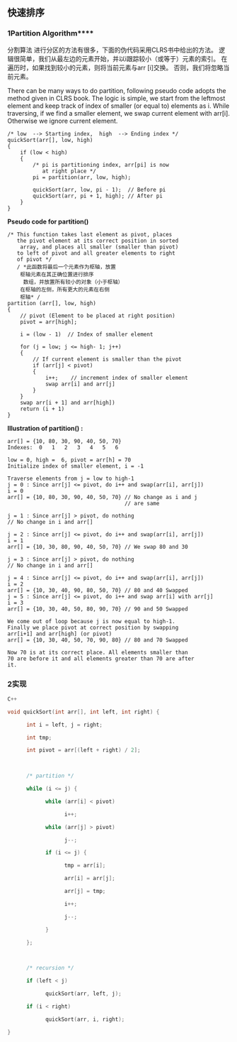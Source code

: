 ## 快速排序

### **1Partition Algorithm******



分割算法
进行分区的方法有很多，下面的伪代码采用CLRS书中给出的方法。 逻辑很简单，我们从最左边的元素开始，并以i跟踪较小（或等于）元素的索引。 在遍历时，如果找到较小的元素，则将当前元素与arr [i]交换。 否则，我们将忽略当前元素。

 There can be many ways to do partition, following pseudo code adopts the method given in CLRS book. The logic is simple, we start from the  leftmost element and keep track of index of smaller (or equal to)  elements as i.  While traversing, if we find a smaller element, we swap  current element with arr[i]. Otherwise we ignore current element.

```
/* low  --> Starting index,  high  --> Ending index */
quickSort(arr[], low, high)
{
    if (low < high)
    {
        /* pi is partitioning index, arr[pi] is now
           at right place */
        pi = partition(arr, low, high);

        quickSort(arr, low, pi - 1);  // Before pi
        quickSort(arr, pi + 1, high); // After pi
    }
}
```

**Pseudo code for partition()**

```
/* This function takes last element as pivot, places
   the pivot element at its correct position in sorted
    array, and places all smaller (smaller than pivot)
   to left of pivot and all greater elements to right
   of pivot */
   / *此函数将最后一个元素作为枢轴，放置
    枢轴元素在其正确位置进行排序
     数组，并放置所有较小的对象（小于枢轴）
    在枢轴的左侧，所有更大的元素在右侧
    枢轴* /
partition (arr[], low, high)
{
    // pivot (Element to be placed at right position)
    pivot = arr[high];  
 
    i = (low - 1)  // Index of smaller element

    for (j = low; j <= high- 1; j++)
    {
        // If current element is smaller than the pivot
        if (arr[j] < pivot)
        {
            i++;    // increment index of smaller element
            swap arr[i] and arr[j]
        }
    }
    swap arr[i + 1] and arr[high])
    return (i + 1)
}
```

**Illustration of partition() :**

```
arr[] = {10, 80, 30, 90, 40, 50, 70}
Indexes:  0   1   2   3   4   5   6 

low = 0, high =  6, pivot = arr[h] = 70
Initialize index of smaller element, i = -1

Traverse elements from j = low to high-1
j = 0 : Since arr[j] <= pivot, do i++ and swap(arr[i], arr[j])
i = 0 
arr[] = {10, 80, 30, 90, 40, 50, 70} // No change as i and j 
                                     // are same

j = 1 : Since arr[j] > pivot, do nothing
// No change in i and arr[]

j = 2 : Since arr[j] <= pivot, do i++ and swap(arr[i], arr[j])
i = 1
arr[] = {10, 30, 80, 90, 40, 50, 70} // We swap 80 and 30 

j = 3 : Since arr[j] > pivot, do nothing
// No change in i and arr[]

j = 4 : Since arr[j] <= pivot, do i++ and swap(arr[i], arr[j])
i = 2
arr[] = {10, 30, 40, 90, 80, 50, 70} // 80 and 40 Swapped
j = 5 : Since arr[j] <= pivot, do i++ and swap arr[i] with arr[j] 
i = 3 
arr[] = {10, 30, 40, 50, 80, 90, 70} // 90 and 50 Swapped 

We come out of loop because j is now equal to high-1.
Finally we place pivot at correct position by swapping
arr[i+1] and arr[high] (or pivot) 
arr[] = {10, 30, 40, 50, 70, 90, 80} // 80 and 70 Swapped 

Now 70 is at its correct place. All elements smaller than
70 are before it and all elements greater than 70 are after
it.
```

### 2实现

```C++
C++

void quickSort(int arr[], int left, int right) {

      int i = left, j = right;

      int tmp;

      int pivot = arr[(left + right) / 2];

 

      /* partition */

      while (i <= j) {

            while (arr[i] < pivot)

                  i++;

            while (arr[j] > pivot)

                  j--;

            if (i <= j) {

                  tmp = arr[i];

                  arr[i] = arr[j];

                  arr[j] = tmp;

                  i++;

                  j--;

            }

      };

 

      /* recursion */

      if (left < j)

            quickSort(arr, left, j);

      if (i < right)

            quickSort(arr, i, right);

}
```


